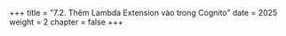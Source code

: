 +++
title = "7.2. Thêm Lambda Extension vào trong Cognito"
date = 2025
weight = 2
chapter = false
+++
